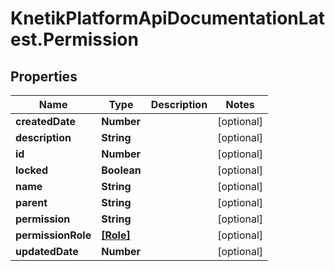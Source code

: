 # KnetikPlatformApiDocumentationLatest.Permission

## Properties
Name | Type | Description | Notes
------------ | ------------- | ------------- | -------------
**createdDate** | **Number** |  | [optional] 
**description** | **String** |  | [optional] 
**id** | **Number** |  | [optional] 
**locked** | **Boolean** |  | [optional] 
**name** | **String** |  | [optional] 
**parent** | **String** |  | [optional] 
**permission** | **String** |  | [optional] 
**permissionRole** | [**[Role]**](Role.md) |  | [optional] 
**updatedDate** | **Number** |  | [optional] 


